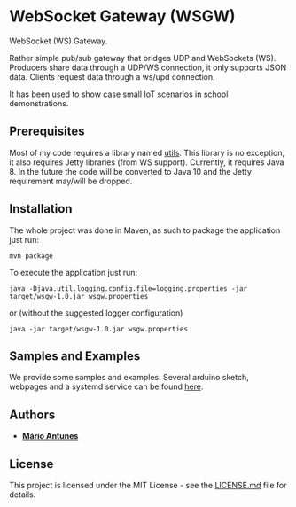 # WebSocket Gateway (WSGW)

WebSocket (WS) Gateway.

Rather simple pub/sub gateway that bridges UDP and WebSockets (WS).
Producers share data through a UDP/WS connection, it only supports JSON data.
Clients request data through a ws/upd connection.

It has been used to show case small IoT scenarios in school demonstrations.

## Prerequisites

Most of my code requires a library named [utils](https://github.com/mariolpantunes/utils).
This library is no exception, it also requires Jetty libraries (from WS support).
Currently, it requires Java 8.
In the future the code will be converted to Java 10 and the Jetty requirement may/will be dropped.

## Installation

The whole project was done in Maven, as such to package the application just run:
```
mvn package
```

To execute the application just run:
```
java -Djava.util.logging.config.file=logging.properties -jar target/wsgw-1.0.jar wsgw.properties 
```
or (without the suggested logger configuration)
```
java -jar target/wsgw-1.0.jar wsgw.properties 
```

## Samples and Examples

We provide some samples and examples.
Several arduino sketch, webpages and a systemd service can be found [here](samples).

## Authors

* **[Mário Antunes](https://github.com/mariolpantunes)**

## License

This project is licensed under the MIT License - see the [LICENSE.md](LICENSE.md) file for details.

